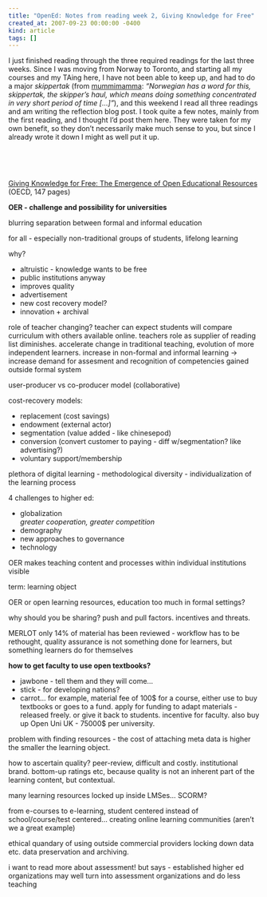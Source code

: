```yaml
---
title: "OpenEd: Notes from reading week 2, Giving Knowledge for Free"
created_at: 2007-09-23 00:00:00 -0400
kind: article
tags: []
---
```


I just finished reading through the three required readings for the last
three weeks. Since I was moving from Norway to Toronto, and starting all
my courses and my TAing here, I have not been able to keep up, and had
to do a major *skippertak* (from
[mummimamma](http://mummimamma.livejournal.com/tag/rants): *“Norwegian
has a word for this, skippertak, the skipper’s haul, which means doing
something concentrated in very short period of time […]”*), and this
weekend I read all three readings and am writing the reflection blog
post. I took quite a few notes, mainly from the first reading, and I
thought I’d post them here. They were taken for my own benefit, so they
don’t necessarily make much sense to you, but since I already wrote it
down I might as well put it up.

 

 

[Giving Knowledge for Free: The Emergence of Open Educational
Resources](http://www.oecdbookshop.org/oecd/get-it.asp?REF=9607041E.PDF&TYPE=browse "http://www.oecdbookshop.org/oecd/get-it.asp?REF=9607041E.PDF&TYPE=browse")
(OECD, 147 pages)

**OER - challenge and possibility for universities**

blurring separation between formal and informal education

for all - especially non-traditional groups of students, lifelong
learning

why?

-   altruistic - knowledge wants to be free
-   public institutions anyway
-   improves quality
-   advertisement
-   new cost recovery model?
-   innovation + archival

role of teacher changing? teacher can expect students will compare
curriculum with others available online. teachers role as supplier of
reading list diminishes. accelerate change in traditional teaching,
evolution of more independent learners. increase in non-formal and
informal learning -\> increase demand for assesment and recognition of
competencies gained outside formal system

user-producer vs co-producer model (collaborative)

cost-recovery models:

-   replacement (cost savings)
-   endowment (external actor)
-   segmentation (value added - like chinesepod)
-   conversion (convert customer to paying - diff w/segmentation? like
  advertising?)
-   voluntary support/membership

plethora of digital learning - methodological diversity -
individualization of the learning process

4 challenges to higher ed:

-   globalization\
   *greater cooperation, greater competition*
-   demography
-   new approaches to governance
-   technology

OER makes teaching content and processes within individual institutions
visible

term: learning object

OER or open learning resources, education too much in formal settings?

why should you be sharing? push and pull factors. incentives and
threats.

MERLOT only 14% of material has been reviewed - workflow has to be
rethought, quality assurance is not something done for learners, but
something learners do for themselves

**how to get faculty to use open textbooks?**

-   jawbone - tell them and they will come…
-   stick - for developing nations?
-   carrot… for example, material fee of 100\$ for a course, either use
  to buy textbooks or goes to a fund. apply for funding to adapt
  materials - released freely. or give it back to students. incentive
  for faculty. also buy up Open Uni UK - 75000\$ per university.

problem with finding resources - the cost of attaching meta data is
higher the smaller the learning object.

how to ascertain quality? peer-review, difficult and costly.
institutional brand. bottom-up ratings etc, because quality is not an
inherent part of the learning content, but contextual.

many learning resources locked up inside LMSes… SCORM?

from e-courses to e-learning, student centered instead of
school/course/test centered… creating online learning communities
(aren’t we a great example)

ethical quandary of using outside commercial providers locking down data
etc. data preservation and archiving.

i want to read more about assessment! but says - established higher ed
organizations may well turn into assessment organizations and do less
teaching
